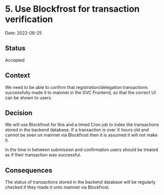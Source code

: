 # 5. Use Blockfrost for transaction verification

Date: 2022-08-25

## Status

Accepted

## Context

We need to be able to confirm that registration/delegation transactions successfully made it to mainnet in the GVC Frontend, so that the correct UI can be shown to users.

## Decision

We will use Blockfrost for this and a timed Cron job to index the transactions stored in the backend database. If a transaction is over X hours old and cannot be seen on mainnet via Blockfrost then it is assumed it will not make it.

In the time in between submission and confirmation users should be treated as if their transaction was successful.

## Consequences

The status of transactions stored in the backend database will be regularly checked if they made it onto mainnet via Blockfrost.
